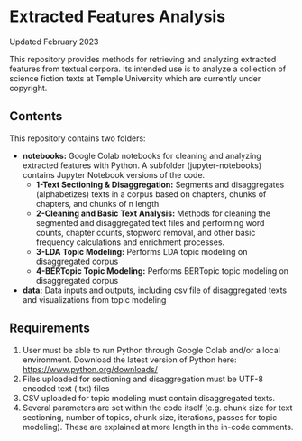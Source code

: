 # Extracted Features Analysis

Updated February 2023

This repository provides methods for retrieving and analyzing extracted features from textual corpora. Its intended use is to analyze a collection of science fiction texts at Temple University which are currently under copyright. 

## Contents
This repository contains two folders: 
- **notebooks:** Google Colab notebooks for cleaning and analyzing extracted features with Python. A subfolder (jupyter-notebooks) contains Jupyter Notebook versions of the code.
  - **1-Text Sectioning & Disaggregation:** Segments and disaggregates (alphabetizes) texts in a corpus based on chapters, chunks of chapters, and chunks of n length
  - **2-Cleaning and Basic Text Analysis:**  Methods for cleaning the segmented and disaggregated text files and performing word counts, chapter counts, stopword removal, and other basic frequency calculations and enrichment processes.
  - **3-LDA Topic Modeling:**  Performs LDA topic modeling on disaggregated corpus 
  - **4-BERTopic Topic Modeling:** Performs BERTopic topic modeling on disaggregated corpus
- **data:** Data inputs and outputs, including csv file of disaggregated texts and visualizations from topic modeling 

## Requirements
1. User must be able to run Python through Google Colab and/or a local environment. Download the latest version of Python here: https://www.python.org/downloads/ 
2. Files uploaded for sectioning and disaggregation must be UTF-8 encoded text (.txt) files 
3. CSV uploaded for topic modeling must contain disaggregated texts. 
4. Several parameters are set within the code itself (e.g. chunk size for text sectioning, number of topics, chunk size, iterations, passes for topic modeling). These are explained at more length in the in-code comments. 
